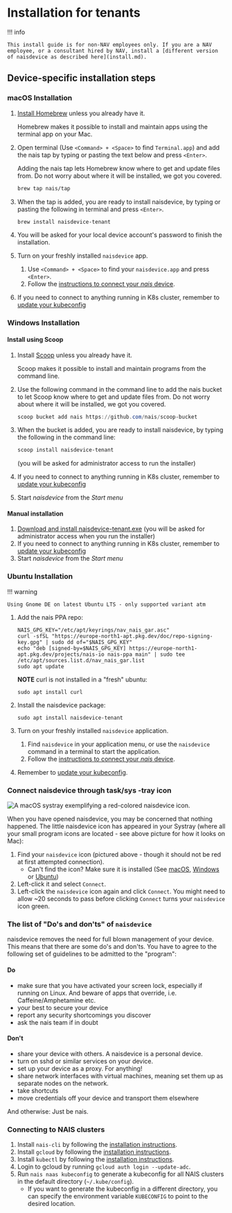 # Installation for tenants

!!! info

    This install guide is for non-NAV employees only. If you are a NAV employee, or a consultant hired by NAV, install a [different version of naisdevice as described here](install.md).

## Device-specific installation steps

### macOS Installation

1. [Install Homebrew](https://brew.sh/) unless you already have it.

   Homebrew makes it possible to install and maintain apps using the terminal app on your Mac.

1. Open terminal (Use `<Command> + <Space>` to find `Terminal.app`) and add the nais tap by typing or pasting the text below and press `<Enter>`.

   Adding the nais tap lets Homebrew know where to get and update files from. Do not worry about where it will be installed, we got you covered.

   ```bash
   brew tap nais/tap
   ```

1. When the tap is added, you are ready to install naisdevice, by typing or pasting the following in terminal and press `<Enter>`.

   ```bash
   brew install naisdevice-tenant
   ```

1. You will be asked for your local device account's password to finish the installation.

1. Turn on your freshly installed `naisdevice` app.

   1. Use `<Command> + <Space>` to find your `naisdevice.app` and press `<Enter>`.
   1. Follow the [instructions to connect your _nais_ device](#connect-naisdevice-through-tasksys-tray-icon).

1. If you need to connect to anything running in K8s cluster, remember to [update your kubeconfig](https://docs.nais.io/device/install/#connecting-to-nais-clusters)

### Windows Installation

#### Install using Scoop

1. Install [Scoop](https://scoop.sh) unless you already have it.

   Scoop makes it possible to install and maintain programs from the command line.

1. Use the following command in the command line to add the nais bucket to let Scoop know where to get and update files from. Do not worry about where it will be installed, we got you covered.
   ```powershell
   scoop bucket add nais https://github.com/nais/scoop-bucket
   ```
1. When the bucket is added, you are ready to install naisdevice, by typing the following in the command line:
   ```powershell
   scoop install naisdevice-tenant
   ```
   (you will be asked for administrator access to run the installer)
1. If you need to connect to anything running in K8s cluster, remember to [update your kubeconfig](https://docs.nais.io/device/install/#connecting-to-nais-clusters)
1. Start _naisdevice_ from the _Start menu_

#### Manual installation

1. [Download and install naisdevice-tenant.exe](https://github.com/nais/device/releases/latest)
   (you will be asked for administrator access when you run the installer)
1. If you need to connect to anything running in K8s cluster, remember to [update your kubeconfig](https://docs.nais.io/device/install/#connecting-to-nais-clusters)
1. Start _naisdevice_ from the _Start menu_

### Ubuntu Installation

!!! warning

    Using Gnome DE on latest Ubuntu LTS - only supported variant atm

1. Add the nais PPA repo:

   ``` 
   NAIS_GPG_KEY="/etc/apt/keyrings/nav_nais_gar.asc"
   curl -sfSL "https://europe-north1-apt.pkg.dev/doc/repo-signing-key.gpg" | sudo dd of="$NAIS_GPG_KEY"
   echo "deb [signed-by=$NAIS_GPG_KEY] https://europe-north1-apt.pkg.dev/projects/nais-io nais-ppa main" | sudo tee /etc/apt/sources.list.d/nav_nais_gar.list
   sudo apt update
   ```

   **NOTE** curl is not installed in a "fresh" ubuntu:

   ```
   sudo apt install curl
   ```

1. Install the naisdevice package:
   ```
   sudo apt install naisdevice-tenant
   ```
1. Turn on your freshly installed `naisdevice` application.
   1. Find `naisdevice` in your application menu, or use the `naisdevice` command in a terminal to start the application.
   2. Follow the [instructions to connect your _nais_ device](#connect-naisdevice-through-tasksys-tray-icon).
1. Remember to [update your kubeconfig](install.md#connecting-to-nais-clusters).

### Connect naisdevice through task/sys -tray icon

![A macOS systray exemplifying a red-colored `naisdevice` icon.](../assets/naisdevice-systray-icon.svg)

When you have opened naisdevice, you may be concerned that nothing happened. The little naisdevice icon has appeared in your Systray (where all your small program icons are located - see above picture for how it looks on Mac):

1. Find your `naisdevice` icon (pictured above - though it should not be red at first attempted connection).
   - Can't find the icon? Make sure it is installed (See [macOS](#macos-installation), [Windows](#windows-installation) or [Ubuntu](#ubuntu-installation))
1. Left-click it and select `Connect`.
1. Left-click the `naisdevice` icon again and click `Connect`.
   You might need to allow ~20 seconds to pass before clicking `Connect` turns your `naisdevice` icon green.

### The list of "Do's and don'ts" of `naisdevice`

naisdevice removes the need for full blown management of your device.
This means that there are some do's and don'ts. You have to agree to the following set of guidelines to be admitted to the "program":

#### Do

- make sure that you have activated your screen lock, especially if running on Linux. And beware of apps that override, i.e. Caffeine/Amphetamine etc.
- your best to secure your device
- report any security shortcomings you discover
- ask the nais team if in doubt

#### Don't

- share your device with others. A naisdevice is a personal device.
- turn on sshd or similar services on your device.
- set up your device as a proxy. For anything!
- share network interfaces with virtual machines, meaning set them up as separate nodes on the network.
- take shortcuts
- move credentials off your device and transport them elsewhere

And otherwise: Just be nais.

### Connecting to NAIS clusters

1. Install `nais-cli` by following the [installation instructions](/cli/install.md).
1. Install `gcloud` by following the [installation instructions](https://cloud.google.com/sdk/docs/install).
1. Install `kubectl` by following the [installation instructions](https://kubernetes.io/docs/tasks/tools/install-kubectl/).
1. Login to gcloud by running `gcloud auth login --update-adc`.
1. Run `nais naas kubeconfig` to generate a kubeconfig for all NAIS clusters in the default directory (`~/.kube/config`).
   - If you want to generate the kubeconfig in a different directory, you can specify the environment variable `KUBECONFIG` to point to the desired location.
